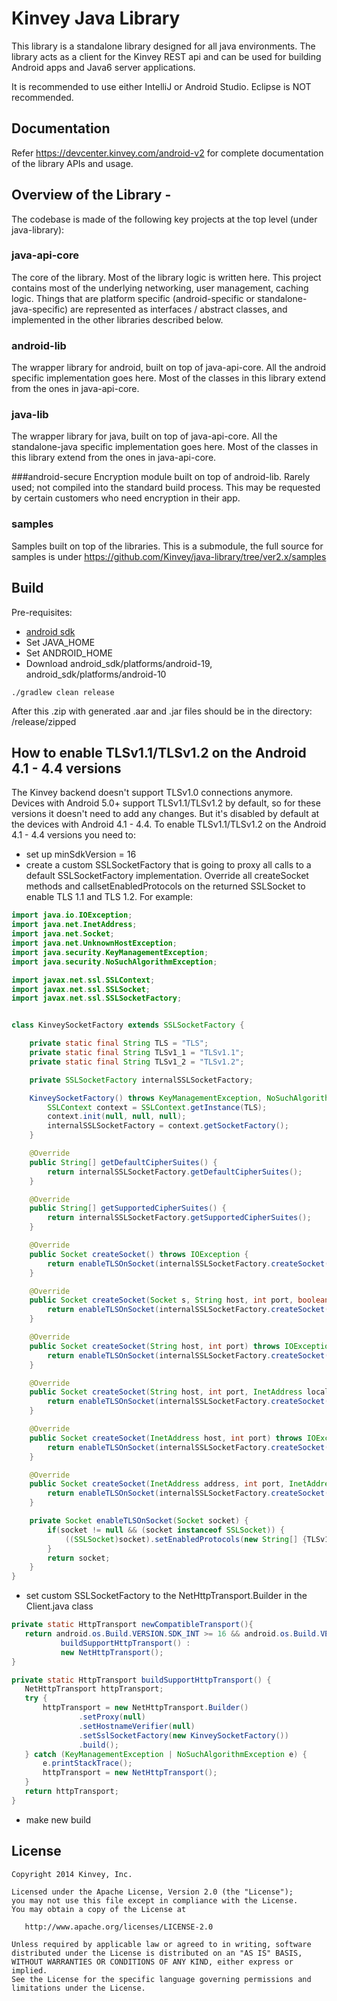 Kinvey Java Library
======

This library is a standalone library designed for all java environments.
The library acts as a client for the Kinvey REST api and can be used for
building Android apps and Java6 server applications.

It is recommended to use either IntelliJ or Android Studio. Eclipse is NOT recommended.

## Documentation
Refer https://devcenter.kinvey.com/android-v2 for complete documentation of the library APIs and usage.

## Overview of the Library -

The codebase is made of the following key projects at the top level (under java-library): 

### java-api-core 
The core of the library. Most of the library logic is written here. This project contains most of the underlying networking, user management, caching logic. Things that are platform specific (android-specific or standalone-java-specific) are represented as interfaces / abstract classes, and implemented in the other libraries described below.

### android-lib
The wrapper library for android, built on top of java-api-core. All the android specific implementation goes here. Most of the classes in this library extend from the ones in java-api-core.

### java-lib
The wrapper library for java, built on top of java-api-core. All the standalone-java specific implementation goes here. Most of the classes in this library extend from the ones in java-api-core.

###android-secure
Encryption module built on top of android-lib. Rarely used; not compiled into the standard build process. This may be requested by certain customers who need encryption in their app.

### samples 
Samples built on top of the libraries. This is a submodule, the full source for samples is under https://github.com/Kinvey/java-library/tree/ver2.x/samples

## Build
Pre-requisites:

* [android sdk](http://developer.android.com/sdk/index.html)
* Set JAVA_HOME
* Set ANDROID_HOME
* Download android_sdk/platforms/android-19, android_sdk/platforms/android-10

```
./gradlew clean release
```

After this .zip with generated .aar and .jar files should be in the directory: /release/zipped

## How to enable TLSv1.1/TLSv1.2 on the Android 4.1 - 4.4 versions
The Kinvey backend doesn't support TLSv1.0 connections anymore. Devices with Android 5.0+ support TLSv1.1/TLSv1.2 by default, so for these versions it doesn't need to add any changes. But it's disabled by default at the devices with Android 4.1 - 4.4. To enable TLSv1.1/TLSv1.2 on the Android 4.1 - 4.4 versions you need to:
- set up minSdkVersion = 16
- create a custom SSLSocketFactory that is going to proxy all calls to a default  SSLSocketFactory implementation. Override all createSocket methods and callsetEnabledProtocols on the returned SSLSocket to enable TLS 1.1 and TLS 1.2. For example:
```java
import java.io.IOException;
import java.net.InetAddress;
import java.net.Socket;
import java.net.UnknownHostException;
import java.security.KeyManagementException;
import java.security.NoSuchAlgorithmException;

import javax.net.ssl.SSLContext;
import javax.net.ssl.SSLSocket;
import javax.net.ssl.SSLSocketFactory;


class KinveySocketFactory extends SSLSocketFactory {

    private static final String TLS = "TLS";
    private static final String TLSv1_1 = "TLSv1.1";
    private static final String TLSv1_2 = "TLSv1.2";

    private SSLSocketFactory internalSSLSocketFactory;

    KinveySocketFactory() throws KeyManagementException, NoSuchAlgorithmException {
        SSLContext context = SSLContext.getInstance(TLS);
        context.init(null, null, null);
        internalSSLSocketFactory = context.getSocketFactory();
    }

    @Override
    public String[] getDefaultCipherSuites() {
        return internalSSLSocketFactory.getDefaultCipherSuites();
    }

    @Override
    public String[] getSupportedCipherSuites() {
        return internalSSLSocketFactory.getSupportedCipherSuites();
    }

    @Override
    public Socket createSocket() throws IOException {
        return enableTLSOnSocket(internalSSLSocketFactory.createSocket());
    }

    @Override
    public Socket createSocket(Socket s, String host, int port, boolean autoClose) throws IOException {
        return enableTLSOnSocket(internalSSLSocketFactory.createSocket(s, host, port, autoClose));
    }

    @Override
    public Socket createSocket(String host, int port) throws IOException, UnknownHostException {
        return enableTLSOnSocket(internalSSLSocketFactory.createSocket(host, port));
    }

    @Override
    public Socket createSocket(String host, int port, InetAddress localHost, int localPort) throws IOException, UnknownHostException {
        return enableTLSOnSocket(internalSSLSocketFactory.createSocket(host, port, localHost, localPort));
    }

    @Override
    public Socket createSocket(InetAddress host, int port) throws IOException {
        return enableTLSOnSocket(internalSSLSocketFactory.createSocket(host, port));
    }

    @Override
    public Socket createSocket(InetAddress address, int port, InetAddress localAddress, int localPort) throws IOException {
        return enableTLSOnSocket(internalSSLSocketFactory.createSocket(address, port, localAddress, localPort));
    }

    private Socket enableTLSOnSocket(Socket socket) {
        if(socket != null && (socket instanceof SSLSocket)) {
            ((SSLSocket)socket).setEnabledProtocols(new String[] {TLSv1_1, TLSv1_2});
        }
        return socket;
    }
}
```
- set custom SSLSocketFactory to the NetHttpTransport.Builder in the Client.java class
 ```java       
private static HttpTransport newCompatibleTransport(){
    return android.os.Build.VERSION.SDK_INT >= 16 && android.os.Build.VERSION.SDK_INT <= 19 ?
            buildSupportHttpTransport() :
            new NetHttpTransport();
}

private static HttpTransport buildSupportHttpTransport() {
    NetHttpTransport httpTransport;
    try {
        httpTransport = new NetHttpTransport.Builder()
                .setProxy(null)
                .setHostnameVerifier(null)
                .setSslSocketFactory(new KinveySocketFactory())
                .build();
    } catch (KeyManagementException | NoSuchAlgorithmException e) {
        e.printStackTrace();
        httpTransport = new NetHttpTransport();
    }
    return httpTransport;
}
```
- make new build 

## License

    Copyright 2014 Kinvey, Inc.

    Licensed under the Apache License, Version 2.0 (the "License");
    you may not use this file except in compliance with the License.
    You may obtain a copy of the License at

       http://www.apache.org/licenses/LICENSE-2.0

    Unless required by applicable law or agreed to in writing, software
    distributed under the License is distributed on an "AS IS" BASIS,
    WITHOUT WARRANTIES OR CONDITIONS OF ANY KIND, either express or implied.
    See the License for the specific language governing permissions and
    limitations under the License.

